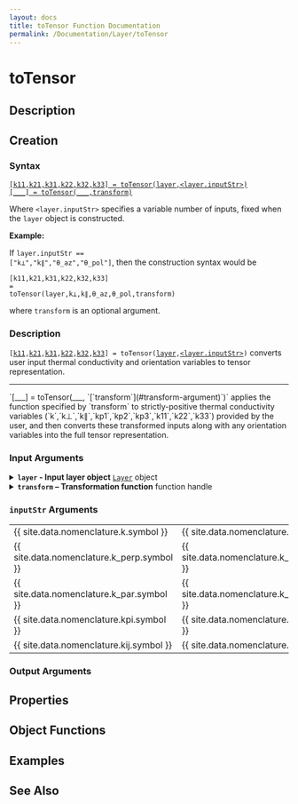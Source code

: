 ```yaml
---
layout: docs
title: toTensor Function Documentation
permalink: /Documentation/Layer/toTensor
---
```


# toTensor

## Description

## Creation

### Syntax
<a href="#d1">
<code class="hang">[k11,<wbr>k21,<wbr>k31,<wbr>k22,<wbr>k32,<wbr>k33] = <wbr>toTensor(<wbr>layer,<wbr>&lt;layer.inputStr&gt;)</code>
</a><br>
<a href="#d2">
<code class="hang">[___] = <wbr>toTensor(___,<wbr>transform)</code>
</a><br>

Where `<layer.inputStr>` specifies a variable number of inputs, fixed when the `layer` object is constructed.  

**Example:**

If <code>layer.inputStr ==<wbr> ["k⊥",<wbr>"k∥",<wbr>"θ_az",<wbr>"θ_pol"]</code>, then the construction syntax would be

<code class="hang">[k11,<wbr>k21,<wbr>k31,<wbr>k22,<wbr>k32,<wbr>k33] = <wbr>toTensor(<wbr>layer,<wbr>k⊥,<wbr>k∥,<wbr>θ_az,<wbr>θ_pol,<wbr>transform)</code>

where `transform` is an optional argument.

### Description
<a id="d1"></a>
`[`[`k11`](#k11-output)`,`[`k21`](#k21-output)`,`[`k31`](#k31-output)`,`[`k22`](#k22-output)`,`[`k32`](#k32-output)`,`[`k33`](#k33-output)`] = toTensor(`[`layer`](#layer-argument)`,`[`<layer.inputStr>`](#inputStr-arguments)`)` converts user input thermal conductivity and orientation variables to tensor representation.
<hr>
<a id="d2"></a>
`[___] = toTensor(___, `[`transform`](#transform-argument)`)` applies the function specified by `transform` to strictly-positive thermal conductivity variables (`k`,`k⊥`,`k∥`,`kp1`,`kp2`,`kp3`,`k11`,`k22`,`k33`) provided by the user, and then converts these transformed inputs along with any orientation variables into the full tensor representation.

### Input Arguments

<details class="custom-details" id="layer-argument">
    <summary>
        <span class="summary-text">
            <b><code>layer</code> - Input layer object</b>
            <span class="subline">
                <a href="{{ '/Documentation/Layer' | relative_url }}"><code>Layer</code></a> object
            </span>
        </span>
    </summary>
    <div>
        <p>
            The input layer object defines the thermal conductivity of a material layer—whether isotropic, uniaxially anisotropic, or fully anisotropic—and specifies how conductivity is expressed in user inputs.
        </p>
        <p>
            <b>Data Type:</b> <a href="{{ '/Documentation/Layer' | relative_url }}"><code>Layer</code></a>
        </p>
    </div>
</details>

<details class="custom-details" id="transform-argument">
  <summary>
    <span class="summary-text">
      <b><code>transform</code> – Transformation function</b>
      <span class="subline">function handle</span>
    </span>
  </summary>
  <div>
    <p>
      The transformation function is applied to all strictly positive thermal conductivity variables 
      (<code>k</code>, <code>k⊥</code>, <code>k∥</code>, <code>kp1</code>, <code>kp2</code>, <code>kp3</code>, 
      <code>k11</code>, <code>k22</code>, <code>k33</code>) provided by the user before converting them to tensor representation.
    </p>
    <p>
      The typical use case is the exponential transformation 
      (<code>@(x) exp(x)</code>) when <code>log_args</code> is <code>true</code> inside the 
      <a href="{{ '/Documentation/ForwardModel' | relative_url }}"><code>ForwardModel</code></a>. 
      However, any function handle may be provided. Remember that the transformation is applied only to the thermal conductivity variables listed above.
    </p>
    <p>
      <b>Data Type:</b> <code>function_handle</code>
    </p>
  </div>
</details>

<h3 id="inputStr-arguments"><code>inputStr</code> Arguments</h3>
<table>
  <tr>
    <td>
      {{ site.data.nomenclature.k.symbol }}
    </td>
    <td>
      {{ site.data.nomenclature.k.description }}
    </td>
  </tr>
  <tr>
    <td>
      {{ site.data.nomenclature.k_perp.symbol }}
    </td>
    <td>
      {{ site.data.nomenclature.k_perp.description }}
    </td>
  </tr>
  <tr>
    <td>
      {{ site.data.nomenclature.k_par.symbol }}
    </td>
    <td>
      {{ site.data.nomenclature.k_par.description }}
    </td>
  </tr>
  <tr>
    <td>
      {{ site.data.nomenclature.kpi.symbol }}
    </td>
    <td>
      {{ site.data.nomenclature.kpi.description }}
    </td>
  </tr>
  <tr>
    <td>
      {{ site.data.nomenclature.kij.symbol }}
    </td>
    <td>
      {{ site.data.nomenclature.kij.description }}
    </td>
  </tr>
</table>

### Output Arguments

## Properties

## Object Functions

## Examples

## See Also
